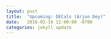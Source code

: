 ```yaml
---
layout: post
title:  "Upcoming: DECals (Arjun Dey)"
date:   2016-02-16 12:00:00 -0700
categories: jekyll update
---
```

